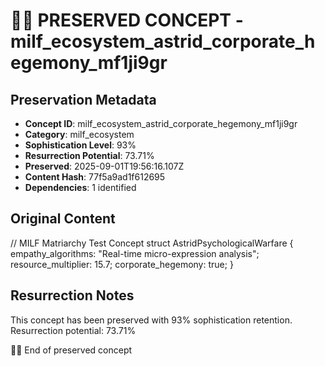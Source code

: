 # 🏴‍☠️ PRESERVED CONCEPT - milf_ecosystem_astrid_corporate_hegemony_mf1ji9gr

## Preservation Metadata
- **Concept ID**: milf_ecosystem_astrid_corporate_hegemony_mf1ji9gr
- **Category**: milf_ecosystem
- **Sophistication Level**: 93%
- **Resurrection Potential**: 73.71%
- **Preserved**: 2025-09-01T19:56:16.107Z
- **Content Hash**: 77f5a9ad1f612695
- **Dependencies**: 1 identified

## Original Content

// MILF Matriarchy Test Concept
struct AstridPsychologicalWarfare {
  empathy_algorithms: "Real-time micro-expression analysis";
  resource_multiplier: 15.7;
  corporate_hegemony: true;
}

## Resurrection Notes
This concept has been preserved with 93% sophistication retention.
Resurrection potential: 73.71%

🏴‍☠️ End of preserved concept